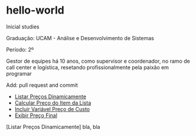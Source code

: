 # hello-world
Inicial studies

Graduação: UCAM - Análise e Desenvolvimento de Sistemas

Período: 2º

Gestor de equipes há 10 anos, como supervisor e coordenador, no ramo de call center e logística, resetando profissionalmente pela paixão em programar

Add: pull request and commit

* [Listar Preços Dinamicamente](#Listar-Preços-Dinamicamente)
* [Calcular Preço do Item da Lista](#Calcular-Preço-do-Item-da-Lista)
* [Incluir Variável Preço de Custo](#Incluir-Variável-Preço-de-Custo)
* [Exibir Preço Final](#Exibir-Preço-Final)




























































[Listar Preços Dinamicamente]
bla, bla
